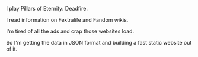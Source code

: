 I play Pillars of Eternity: Deadfire.

I read information on Fextralife and Fandom wikis.

I'm tired of all the ads and crap those websites load.

So I'm getting the data in JSON format and building a fast static website out of
it.
